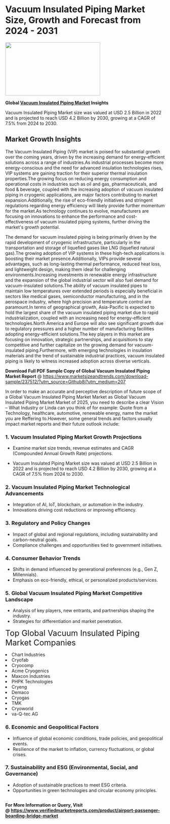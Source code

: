 <H1>Vacuum Insulated Piping Market Size, Growth and Forecast from 2024 - 2031</H1><img class="aligncenter size-medium wp-image-584254" src="https://thirdeyenews.in/wp-content/uploads/2024/09/Global-Market-Research-300x168.jpeg" alt="" width="300" height="168" /><p><strong>Global&nbsp;<a href="https://www.marketsizeandtrends.com/download-sample/237512/?utm_source=Github8j?utm_medium=207">Vacuum Insulated Piping Market</a> Insights</strong></p><p>Vacuum Insulated Piping Market size was valued at USD 2.5 Billion in 2022 and is projected to reach USD 4.2 Billion by 2030, growing at a CAGR of 7.5% from 2024 to 2030.</p><p><h2>Market Growth Insights</h2> <p>The Vacuum Insulated Piping (VIP) market is poised for substantial growth over the coming years, driven by the increasing demand for energy-efficient solutions across a range of industries.As industrial processes become more energy-conscious and the need for advanced insulation technologies rises, VIP systems are gaining traction for their superior thermal insulation properties.The growing focus on reducing energy consumption and operational costs in industries such as oil and gas, pharmaceuticals, and food & beverage, coupled with the increasing adoption of vacuum insulated piping in cryogenic applications, are major factors contributing to market expansion.Additionally, the rise of eco-friendly initiatives and stringent regulations regarding energy efficiency will likely provide further momentum for the market.As technology continues to evolve, manufacturers are focusing on innovations to enhance the performance and cost-effectiveness of vacuum insulated piping systems, further driving the market's growth potential.</p> <p>The demand for vacuum insulated piping is being primarily driven by the rapid development of cryogenic infrastructure, particularly in the transportation and storage of liquefied gases like LNG (liquefied natural gas).The growing adoption of VIP systems in these high-tech applications is boosting their market presence.Additionally, VIPs provide several advantages, such as long-lasting thermal performance, reduced heat loss, and lightweight design, making them ideal for challenging environments.Increasing investments in renewable energy infrastructure and the expansion of the global industrial sector will also fuel demand for vacuum-insulated solutions.The ability of vacuum insulated pipes to maintain low temperatures over extended periods is especially beneficial in sectors like medical gases, semiconductor manufacturing, and in the aerospace industry, where high precision and temperature control are paramount.In terms of geographical growth, Asia-Pacific is expected to hold the largest share of the vacuum insulated piping market due to rapid industrialization, coupled with an increasing need for energy-efficient technologies.North America and Europe will also see significant growth due to regulatory pressures and a higher number of manufacturing facilities adopting energy-efficient solutions.The key players in this market are focusing on innovation, strategic partnerships, and acquisitions to stay competitive and further capitalize on the growing demand for vacuum-insulated piping.Furthermore, with emerging technologies in insulation materials and the trend of sustainable industrial practices, vacuum insulated piping is likely to witness increased adoption across diverse verticals.<p><span class=""><strong>Download Full PDF Sample Copy of Global Vacuum Insulated Piping Market Report</strong> @ <a href="https://www.marketsizeandtrends.com/download-sample/237512/?utm_source=Github8j?utm_medium=207" target="_blank">https://www.marketsizeandtrends.com/download-sample/237512/?utm_source=Github8j?utm_medium=207</a></span></p><p>In order to make an accurate and perceptive description of future scope of a Global&nbsp;Vacuum Insulated Piping Market Market as Global&nbsp;Vacuum Insulated Piping Market Market of 2025, you need to describe a clear Vision &ndash; What Industry or Linda can you think of for example: Quote from a Technology, healthcare, automotive, renewable energy, name the market you are Reffering to.However, some general trends and factors usually impact market reports and their future outlook include:</p><h3>1.&nbsp;<strong>Vacuum Insulated Piping Market Growth Projections</strong></h3><ul><li>Examine market size trends, revenue estimates and CAGR (Compounded Annual Growth Rate) projections.</li><li><p>Vacuum Insulated Piping Market size was valued at USD 2.5 Billion in 2022 and is projected to reach USD 4.2 Billion by 2030, growing at a CAGR of 7.5% from 2024 to 2030.</p></li></ul><h3>2.&nbsp;<strong>Vacuum Insulated Piping Market Technological Advancements</strong></h3><ul><li>Integration of AI, IoT, blockchain, or automation in the industry.</li><li>Innovations driving cost reductions or improving efficiency.</li></ul><h3>3.&nbsp;<strong>Regulatory and Policy Changes</strong></h3><ul><li>Impact of global and regional regulations, including sustainability and carbon-neutral goals.</li><li>Compliance challenges and opportunities tied to government initiatives.</li></ul><h3>4.&nbsp;<strong>Consumer Behavior Trends</strong></h3><ul><li>Shifts in demand influenced by generational preferences (e.g., Gen Z, Millennials).</li><li>Emphasis on eco-friendly, ethical, or personalized products/services.</li></ul><h3>5.&nbsp;<strong>Global Vacuum Insulated Piping Market Competitive Landscape</strong></h3><ul><li>Analysis of key players, new entrants, and partnerships shaping the industry.</li><li>Strategies for differentiation and market penetration.</li></ul><p data-pm-slice="1 1 []"><span style="color: inherit; font-family: inherit; font-size: 25px;">Top Global Vacuum Insulated Piping Market Companies</span></p><div class="" data-test-id=""><p><li>Chart Industries</li><li> Cryofab</li><li> Cryocomp</li><li> Acme Cryogenics</li><li> Maxcon Industries</li><li> PHPK Technologies</li><li> Cryeng</li><li> Demaco</li><li> Cryogas</li><li> TMK</li><li> Cryoworld</li><li> va-Q-tec AG</li></p></div><h3>6.&nbsp;<strong>Economic and Geopolitical Factors</strong></h3><ul><li>Influence of global economic conditions, trade policies, and geopolitical events.</li><li>Resilience of the market to inflation, currency fluctuations, or global crises.</li></ul><h3>7.&nbsp;<strong>Sustainability and ESG (Environmental, Social, and Governance)</strong></h3><ul><li>Adoption of sustainable practices to meet ESG criteria.</li><li>Opportunities in green technologies and circular economy principles.</li></ul><h2><strong style="font-size: 14px;">For More Information or Query, Visit @&nbsp;</strong><a style="background-color: #ffffff; font-size: 14px;" href="https://www.marketsizeandtrends.com/report/vacuum-insulated-piping-market/" target="_blank">https://www.verifiedmarketreports.com/product/airport-passenger-boarding-bridge-market</a></h2>